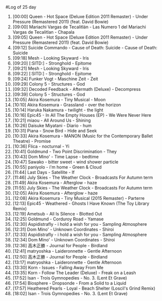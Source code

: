 #Log of 25 day

1. [00:00] Queen - Hot Space (Deluxe Edition 2011 Remaster) - Under Pressure (Remastered 2011) (feat. David Bowie)
1. [09:00] Mariachi Vargas de Tecalitlán - Las Numero 1 del Mariachi Vargas de Tecalitlan - Chapala
1. [09:05] Queen - Hot Space (Deluxe Edition 2011 Remaster) - Under Pressure (Remastered 2011) (feat. David Bowie)
1. [09:12] Suicide Commando - Cause of Death: Suicide - Cause of Death: Suicide
1. [09:18] Mesh - Looking Skyward - Iris
1. [09:20] [:SITD:] - Stronghold - Epitome
1. [09:21] Mesh - Looking Skyward - Iris
1. [09:22] [:SITD:] - Stronghold - Epitome
1. [09:24] Funker Vogt - Maschine Zeit - Zeit
1. [09:29] Colony 5 - Structures - God
1. [09:32] Decoded Feedback - Aftermath (Deluxe) - Decompress
1. [09:39] Colony 5 - Structures - God
1. [10:05] Akira Kosemura - Tiny Musical - Moon
1. [10:10] Akira Kosemura - Grassland - over the horizon
1. [10:14] Haruka Nakamura - twilight - the light
1. [10:16] Epic45 - In All The Empty Houses (EP) - We Were Never Here
1. [10:21] miaou - All Around Us - Shining
1. [10:26] Daisuke Miyatani - Diario - hum
1. [10:31] Piana - Snow Bird - Hide and Seek
1. [10:33] Akira Kosemura - MANON (Music for the Contemporary Ballet Theatre) - Promise
1. [10:36] Flica - nocturnal - Yi
1. [10:41] Goldmund - Two Point Discrimination - They
1. [10:43] Dom Mino' - Time Lapse - bedtime
1. [10:47] Sawako - bitter sweet - wind shower particle
1. [10:55] paniyolo - i'm home - Green & Cloud
1. [11:44] Last Days - Satellite - If
1. [11:46] July Skies - The Weather Clock - Broadcasts For Autumn term
1. [11:49] Akira Kosemura - Afterglow - haze
1. [11:55] July Skies - The Weather Clock - Broadcasts For Autumn term
1. [12:05] Akira Kosemura - Afterglow - haze
1. [12:08] Akira Kosemura - Tiny Musical (2015 Remaster) - Parterre
1. [12:13] Epic45 - Weathered - Ghosts I Have Known (The Toy Library Remix)
1. [12:19] Ametsub - All Is Silence - Blotted Out
1. [12:25] Goldmund - Corduroy Road - Yamase
1. [12:30] Aspidistrafly - i hold a wish for you - Sampling Atmosphere
1. [12:31] Dom Mino' - Unknown Coordinates - Shiroi
1. [12:33] Aspidistrafly - i hold a wish for you - Sampling Atmosphere
1. [12:34] Dom Mino' - Unknown Coordinates - Shiroi
1. [12:36] 高木正勝 - Journal for People - Birdland
1. [12:41] matryoshka - Laideronnette - Gentle Afternoon
1. [12:50] 高木正勝 - Journal for People - Birdland
1. [13:17] matryoshka - Laideronnette - Gentle Afternoon
1. [13:30] Korn - Issues - Falling Away From Me
1. [13:35] Korn - Follow The Leader (Deluxe) - Freak on a Leash
1. [17:52] Isan - Trois Gymnopedies - No. 3. (Lent Et Grave)
1. [17:54] Biosphere - Dropsonde - From a Solid to a Liquid
1. [17:57] Heathered Pearls - Loyal - Beach Shelter (Loscil's Grind Remix)
1. [18:02] Isan - Trois Gymnopedies - No. 3. (Lent Et Grave)
